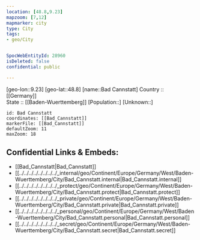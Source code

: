 ```yaml
---
location: [48.8,9.23] 
mapzoom: [7,12] 
mapmarker: city 
type: City
tags:
- geo/City


SpocWebEntityId: 28960
isDeleted: false
confidential: public

---
```

[geo-lon::9.23] 
[geo-lat::48.8] 
[name::Bad Cannstatt] 
Country :: [[Germany]]  
State :: [[Baden-Wuerttemberg]] 
[Population::] 
[Unknown::] 


```leaflet
id: Bad Cannstatt
coordinates: [[Bad_Cannstatt]] 
markerFile: [[Bad_Cannstatt]] 
defaultZoom: 11 
maxZoom: 18
```


## Confidential Links & Embeds: 
- [[Bad_Cannstatt|Bad_Cannstatt]]  
- [[../../../../../../../../_internal/geo/Continent/Europe/Germany/West/Baden-Wuerttemberg/City/Bad_Cannstatt.internal|Bad_Cannstatt.internal]] 
- [[../../../../../../../../_protect/geo/Continent/Europe/Germany/West/Baden-Wuerttemberg/City/Bad_Cannstatt.protect|Bad_Cannstatt.protect]] 
- [[../../../../../../../../_private/geo/Continent/Europe/Germany/West/Baden-Wuerttemberg/City/Bad_Cannstatt.private|Bad_Cannstatt.private]] 
- [[../../../../../../../../_personal/geo/Continent/Europe/Germany/West/Baden-Wuerttemberg/City/Bad_Cannstatt.personal|Bad_Cannstatt.personal]] 
- [[../../../../../../../../_secret/geo/Continent/Europe/Germany/West/Baden-Wuerttemberg/City/Bad_Cannstatt.secret|Bad_Cannstatt.secret]] 
